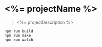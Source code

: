 # <%= projectName %>

> <%= projectDescription %>

```
npm run build
npm run make
npm run watch
```
